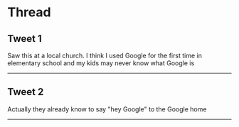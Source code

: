 # Thread

## Tweet 1

Saw this at a local church. I think I used Google for the first time in elementary school and my kids may never know what Google is

---

## Tweet 2

Actually they already know to say "hey Google" to the Google home

---

